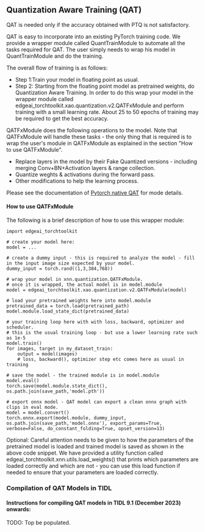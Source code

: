 ## Quantization Aware Training (QAT)
QAT is needed only if the accuracy obtained with PTQ is not satisfactory.

QAT is easy to incorporate into an existing PyTorch training code. We provide a wrapper module called QuantTrainModule to automate all the tasks required for QAT. The user simply needs to wrap his model in QuantTrainModule and do the training.

The overall flow of training is as follows:<br>
- Step 1:Train your model in floating point as usual.<br>
- Step 2: Starting from the floating point model as pretrained weights, do Quantization Aware Training. In order to do this wrap your model in the wrapper module called  edgeai_torchtoolkit.xao.quantization.v2.QATFxModule and perform training with a small learning rate. About 25 to 50 epochs of training may be required to get the best accuracy.<br>

QATFxModule does the following operations to the model. Note that QATFxModule will handle these tasks - the only thing that is required is to wrap the user's module in QATFxModule as explained in the section "How to use  QATFxModule".<br>
- Replace layers in the model by their Fake Quantized versions - including merging Conv+BN+Activation layers & range collection.<br>
- Quantize weghts & activations during the forward pass.<br>
- Other modifications to help the learning process.<br>

Please see the documentation of [Pytorch native QAT](https://pytorch.org/docs/stable/quantization.html) for mode details.


#### How to use  QATFxModule
The following is a brief description of how to use this wrapper module:
```
import edgeai_torchtoolkit

# create your model here:
model = ...

# create a dummy input - this is required to analyze the model - fill in the input image size expected by your model.
dummy_input = torch.rand((1,3,384,768))

# wrap your model in xnn.quantization.QATFxModule. 
# once it is wrapped, the actual model is in model.module
model = edgeai_torchtoolkit.xao.quantization.v2.QATFxModule(model)

# load your pretrained weights here into model.module
pretrained_data = torch.load(pretrained_path)
model.module.load_state_dict(pretrained_data)

# your training loop here with with loss, backward, optimizer and scheduler. 
# this is the usual training loop - but use a lower learning rate such as 1e-5
model.train()
for images, target in my_dataset_train:
    output = model(images)
    # loss, backward(), optimizer step etc comes here as usual in training

# save the model - the trained module is in model.module
model.eval()
torch.save(model.module.state_dict(), os.path.join(save_path,'model.pth'))

# export onnx model - QAT model can export a clean onnx graph with clips in eval mode.
model = model.convert()
torch.onnx.export(model.module, dummy_input, os.path.join(save_path,'model.onnx'), export_params=True, verbose=False, do_constant_folding=True, opset_version=13)
```

Optional: Careful attention needs to be given to how the parameters of the pretrained model is loaded and trained model is saved as shown in the above code snippet. We have provided a utility function called edgeai_torchtoolkit.xnn.utils.load_weights() that prints which parameters are loaded correctly and which are not - you can use this load function if needed to ensure that your parameters are loaded correctly.


### Compilation of QAT Models in TIDL

#### Instructions for compiling QAT models in TIDL 9.1 (December 2023) onwards:
TODO: Top be populated.
